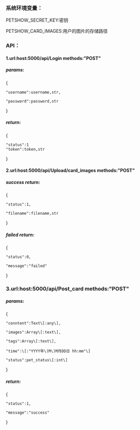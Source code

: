 ### **系统环境变量：**

PETSHOW\_SECRET\_KEY:密钥

PETSHOW\_CARD\_IMAGES:用户的图片的存储路径

### API：

#### 1.url:host:5000/api/Login                             methods:"POST"

##### params:

{

```
"username":username,str,

"password":password,str
```

}

##### return:

{

```
"status":1
"token":token,str
```

}

#### 2.url:host:5000/api/Upload/card\_images         methods:"POST"

##### success return:

{

```
"status":1,

"filename":filename,str
```

}

##### failed return:

{

```
"status":0,

"message":"failed"
```

}

### 3.url:host:5000/api/Post\_card            methods:"POST"

##### params:
{

```
"conntent":Text\[:any\],

"images":Array\[:text\],

"tags":Array\[:text\],

"time":\[:"YYYY年\(M\)M月DD日 hh:mm"\]

"status":pet_status\[:int\]
```

}

##### return: 

{

```
"status":1,

"message":"success"
```

}

